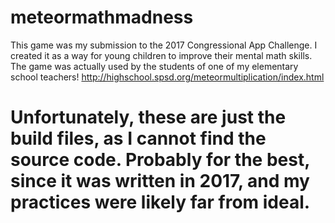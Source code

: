 # meteormathmadness
This game was my submission to the 2017 Congressional App Challenge. I created it as a way for young children to improve their mental math skills. The game was actually used by the students of one of my elementary school teachers! http://highschool.spsd.org/meteormultiplication/index.html

# Unfortunately, these are just the build files, as I cannot find the source code. Probably for the best, since it was written in 2017, and my practices were likely far from ideal.
